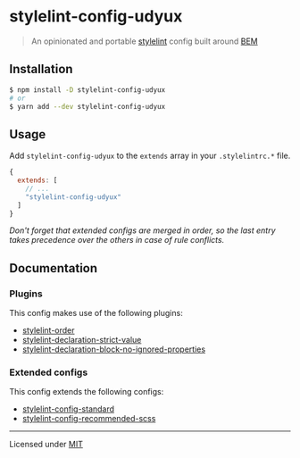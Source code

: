 # stylelint-config-udyux

> An opinionated and portable [stylelint](https://stylelint.io/) config built around [BEM](http://getbem.com/)

## Installation

```bash
$ npm install -D stylelint-config-udyux
# or
$ yarn add --dev stylelint-config-udyux
```

## Usage

Add `stylelint-config-udyux` to the `extends` array in your `.stylelintrc.*` file.

```javascript
{
  extends: [
    // ...
    "stylelint-config-udyux"
  ]
}
```

_Don't forget that extended configs are merged in order, so the last entry takes precedence over the others in case of rule conflicts._

## Documentation

### Plugins

This config makes use of the following plugins:

- [stylelint-order](https://github.com/hudochenkov/stylelint-order)
- [stylelint-declaration-strict-value](https://github.com/AndyOGo/stylelint-declaration-strict-value)
- [stylelint-declaration-block-no-ignored-properties](https://github.com/kristerkari/stylelint-declaration-block-no-ignored-properties)

### Extended configs

This config extends the following configs:

- [stylelint-config-standard](https://github.com/stylelint/stylelint-config-standard)
- [stylelint-config-recommended-scss](https://github.com/kristerkari/stylelint-config-recommended-scss)

---

Licensed under [MIT](LICENSE)
